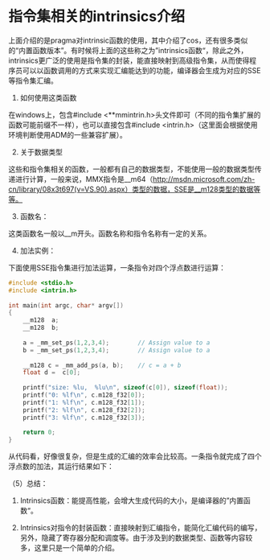 # 指令集相关的intrinsics介绍

上面介绍的是pragma对intrinsic函数的使用，其中介绍了cos，还有很多类似的“内置函数版本”。有时候将上面的这些称之为”intrinsics函数“，除此之外，intrinsics更广泛的使用是指令集的封装，能直接映射到高级指令集，从而使得程序员可以以函数调用的方式来实现汇编能达到的功能，编译器会生成为对应的SSE等指令集汇编。

1. 如何使用这类函数

在windows上，包含#include <**mmintrin.h>头文件即可（不同的指令集扩展的函数可能前缀不一样），也可以直接包含#include <intrin.h>（这里面会根据使用环境判断使用ADM的一些兼容扩展）。

2. 关于数据类型

这些和指令集相关的函数，一般都有自己的数据类型，不能使用一般的数据类型传递进行计算，一般来说，MMX指令是__m64（http://msdn.microsoft.com/zh-cn/library/08x3t697(v=VS.90).aspx）类型的数据，SSE是__m128类型的数据等等。

3. 函数名：

这类函数名一般以__m开头。函数名称和指令名称有一定的关系。

4. 加法实例：

下面使用SSE指令集进行加法运算，一条指令对四个浮点数进行运算：

```cpp
#include <stdio.h>  
#include <intrin.h>  
  
int main(int argc, char* argv[])  
{  
    __m128  a;  
    __m128  b;  
      
    a = _mm_set_ps(1,2,3,4);        // Assign value to a  
    b = _mm_set_ps(1,2,3,4);        // Assign value to a  
  
    __m128 c = _mm_add_ps(a, b);    // c = a + b  
    float d =  c[0];
  
    printf("size: %lu,  %lu\n", sizeof(c[0]), sizeof(float));  
    printf("0: %lf\n", c.m128_f32[0]);  
    printf("1: %lf\n", c.m128_f32[1]);  
    printf("2: %lf\n", c.m128_f32[2]);  
    printf("3: %lf\n", c.m128_f32[3]);  
  
    return 0;  
}  
```
从代码看，好像很复杂，但是生成的汇编的效率会比较高。一条指令就完成了四个浮点数的加法，其运行结果如下：


（5）总结：

1. Intrinsics函数：能提高性能，会增大生成代码的大小，是编译器的”内置函数“。

2. Intrinsics对指令的封装函数：直接映射到汇编指令，能简化汇编代码的编写，另外，隐藏了寄存器分配和调度等。由于涉及到的数据类型、函数等内容较多，这里只是一个简单的介绍。